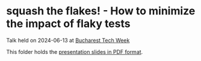 # squash the flakes! - How to minimize the impact of flaky tests

Talk held on 2024-06-13 at [Bucharest Tech Week](https://techweek.ro)

This folder holds the [presentation slides in PDF format](./slides.pdf).

